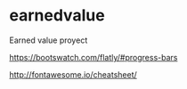 # earnedvalue
Earned value proyect 

https://bootswatch.com/flatly/#progress-bars

http://fontawesome.io/cheatsheet/
